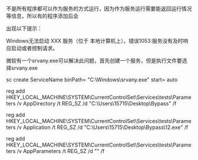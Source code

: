 不是所有程序都可以作为服务的方式运行，因为作为服务运行需要能返回运行情况等信息，所以有的程序添加后会

出现以下提示：

Windows无法启动 XXX 服务（位于 本地计算机上）。错误1053:服务没有及时响应启动或者控制请求。

微软有一个srvany.exe可以解决此问题，首先创建一个服务，但是执行文件要选择srvany.exe

sc create ServiceName binPath= "C:\Windows\srvany.exe" start= auto

reg add HKEY_LOCAL_MACHINE\SYSTEM\CurrentControlSet\Services\tests\Parameters /v AppDirectory /t REG_SZ /d "C:\Users\15715\Desktop\Bypass\" /f

reg add HKEY_LOCAL_MACHINE\SYSTEM\CurrentControlSet\Services\tests\Parameters /v Application /t REG_SZ /d "C:\Users\15715\Desktop\Bypass\12.exe" /f

reg add HKEY_LOCAL_MACHINE\SYSTEM\CurrentControlSet\Services\tests\Parameters /v AppParameters /t REG_SZ /d "" /f

